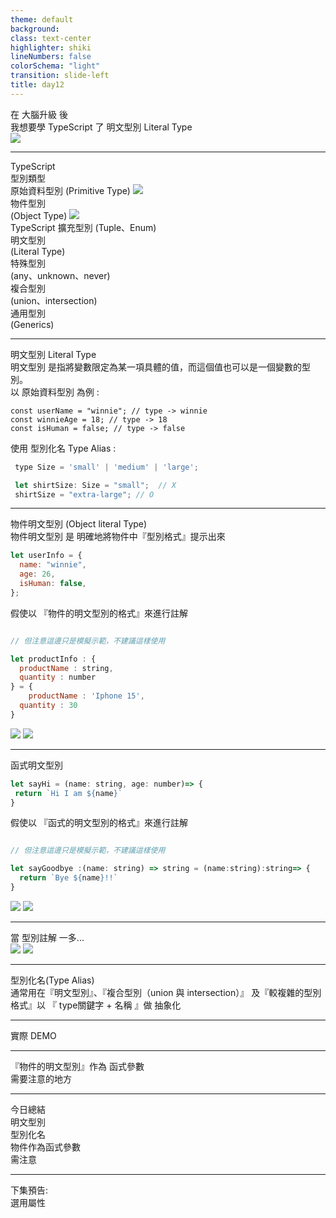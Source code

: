 ```yaml
---
theme: default
background:
class: text-center
highlighter: shiki
lineNumbers: false
colorSchema: "light"
transition: slide-left
title: day12
---
```


<style>
</style>

<div class="flex h-full space-x-8  mb-10 justify-center items-center">
  <div class="font-bold  text-left tracking-wide p-3 text-[#2e79c7] text-[35px] relative">在 <span class="text-center p-0.5  px-3  text-[55px] inline-block"> 大腦升級 </span> 後  <br>我想要學 TypeScript 了  
  <span class="bg-[#2e79c7] mt-8 text-white text-center p-1 text-[20px] w-70 block">明文型別 Literal Type</span> 
  </div>
  <div class="h-42 w-42">
    <img src ="/tslogo.png" class="mx-auto"/>
  </div>
</div>
<div class="mx-auto bg-[#2e79c7] h-3 right-0 bottom-0 left-0 absolute"></div>

---

<div class="rounded-full m-auto bg-[#CEDCEC66] h-64  text-center  top-0 right-0  bottom-0 left-0 w-64 -z-3 absolute " ></div>
<div class="font-bold mx-auto  mt-50  text-center text-24px  text-[#2F6FB0] " >
  TypeScript <br>型別類型
  
</div>

<div class="  border-dashed rounded-md font-bold  border-[#2F6FB0] border-2 text-center  opacity-25 py-1.5 px-6 top-28 left-40 text-[#2F6FB0] w-50 absolute" >
  原始資料型別 (Primitive Type)  
  <img src="JavaScript-logo.png" class="-top-5 -left-5 w-10 absolute ">
</div>
<div class="  border-dashed   rounded-sm font-bold border-[#2F6FB0] border-2 text-center  opacity-25  py-1.5 px-4 top-58 left-30 text-[#2F6FB0] w-48 absolute" >
  物件型別 <br>(Object Type)
  <img src="JavaScript-logo.png" class="-top-5 -left-5 w-10 absolute ">
</div>
<div class="  bg-white border-dashed  rounded-md  font-bold  border-[#2F6FB0e6]  border-2 shadow-inner  text-center  opacity-25 py-1.5 px-4 top-90 left-34 text-[16px] text-[#2F6FB0] w-55 absolute">
  TypeScript 擴充型別 (Tuple、Enum)
</div>
<div class="rounded-md font-bold bg-[#2F6FB0]   shadow-inner text-center  text-white py-2 px-4 top-20  right-32 text-[16px] w-60 absolute" >
  明文型別<br> (Literal Type)
</div>
<div class="bg-white border-dashed rounded-md font-bold border-[#2F6FB0e6] border-2 shadow-inner text-center  opacity-25 py-1.5 px-4 top-46 right-18 text-[16px] text-[#2F6FB0] w-62 absolute" >
  特殊型別 <br>(any、unknown、never) 
</div>
<div class="bg-white border-dashed rounded-md font-bold border-[#2F6FB0e6] border-2 shadow-inner text-center opacity-25 py-1.5 px-4 right-18 bottom-50 text-[16px] text-[#2F6FB0] w-64 absolute" >
  複合型別 <br>(union、intersection)
</div>

<div class="bg-white border-dashed rounded-md font-bold border-[#2F6FB0e6] border-2 shadow-inner text-center opacity-25 py-1.5 px-4 right-26 bottom-22 text-[16px] text-[#2F6FB0] w-64 absolute">
  通用型別 <br>(Generics)
</div>

<div class="mx-auto bg-[#2e79c7] h-3 right-0 bottom-0 left-0 absolute"></div>

---

<div class="font-bold my-auto  mx-auto text-left  text-[#2e79c7] text-3xl">
明文型別 Literal Type
</div>

<div class="mt-5 text-[#696969]">
明文型別 是指將變數限定為某一項具體的值，而這個值也可以是一個變數的型別。
</div>

<div class="my-5">
 <div class="font-medium  mb-5  py-0.5 text-[#696969] text-[18px]">以 原始資料型別 為例 :</div>

```javascript{all|1|2|3}
const userName = "winnie"; // type -> winnie
const winnieAge = 18; // type -> 18
const isHuman = false; // type -> false
```

</div>

<div class="my-5">
 <div class="font-medium  mb-5  py-0.5 text-[#696969] text-[18px]">使用 型別化名 Type Alias :</div>

<!-- 型別化名通常會用在明文型別、複合型別（union 與 intersection）以及比較複雜的型別格式名稱必須作抽象化（Abstraction）等等 -->

```javascript
 type Size = 'small' | 'medium' | 'large';

 let shirtSize: Size = "small";  // X
 shirtSize = "extra-large"; // O

```

</div>

<div class="mx-auto bg-[#2e79c7] h-3 right-0 bottom-0 left-0 absolute"></div>

---

<div class="font-bold my-auto  mx-auto text-left  text-[#2e79c7] text-[26px]">物件明文型別 (Object literal Type) </div>

<div class="my-5 text-[#696969]">
物件明文型別 是 明確地將物件中『型別格式』提示出來
</div>

<div class="text-2xl relative ">

```javascript
let userInfo = {
  name: "winnie",
  age: 26,
  isHuman: false,
};
```

<div class="my-5 text-[#696969] text-16px">
假使以 『物件的明文型別的格式』來進行註解
</div>

```javascript

// 但注意這邊只是模擬示範，不建議這樣使用

let productInfo : {
  productName : string,
  quantity : number
} = {
    productName : 'Iphone 15',
  quantity : 30
}
```

<img src="day12_object.png" class="top-0.5 left-60 w-[250px] absolute" v-click='1'>
<img src="day12_object2.png" class="bottom-3 left-80 w-[250px] absolute" v-click='2'>
</div>

---

<div class="font-bold my-auto  mx-auto text-left  text-[#2e79c7] text-[26px]">函式明文型別 </div>

<div class="mt-10 text-2xl relative">

```javascript
let sayHi = (name: string, age: number)=> {
 return `Hi I am ${name}`
}
```

<div class="my-5 text-[#696969] text-16px">
假使以 『函式的明文型別的格式』來進行註解
</div>

```javascript

// 但注意這邊只是模擬示範，不建議這樣使用

let sayGoodbye :(name: string) => string = (name:string):string=> {
  return `Bye ${name}!!`
}

```

<img src="day12_function.png" class="top-10 left-75 w-[300px] absolute" v-click='1'>
<img src="day12_function2.png" class="-bottom-10 left-90 w-[450px] absolute" v-click='2'>
</div>

---

 <div class="font-bold my-auto  mx-auto mt-5 text-center  text-[30px] text-[#2e79c7]">當 型別註解 一多...</div>

<img src ="/day12_mess.png" class="  mx-auto  mt-10 w-[500px] block " v-click="1"/>
<img src="cow.png" class="mx-auto right-0 bottom-17 left-0 w-[300px] z-100  absolute" v-click='2'>
<div class="mx-auto bg-[#2e79c7] h-3 right-0 bottom-0 left-0 absolute"></div>

---

<div class="font-bold   mx-auto mt-30 text-center  text-[#2e79c7] text-3xl"><span class="text-center   p-1 text-[#2e79c7] text-[26px] w-80 inline-block"> 型別化名(Type Alias)</span> </div>
<div class="my-5 text-center text-[#696969] text-18px">
 通常用在『明文型別』、『複合型別（union 與 intersection）』 及『較複雜的型別格式』<span class="mt-1.5 text-20px block">以 『 type關鍵字 + 名稱 』做 抽象化</span>
</div>

<div class="mx-auto bg-[#2e79c7] h-3 right-0 bottom-0 left-0 absolute"></div>

---

<div class="font-bold   mx-auto mt-40 text-center p-3 text-[#2e79c7] text-3xl"><span class="bg-[#2e79c7] mt-8 text-white text-center p-1 text-[20px] w-80 inline-block"> 實際 DEMO
</span> </div>

<div class="mx-auto bg-[#2e79c7] h-3 right-0 bottom-0 left-0 absolute"></div>

---

<div class="font-bold   mx-auto mt-40 text-center p-3 text-[#2e79c7] text-3xl"><span class="bg-[#2e79c7] mt-8 text-white text-center p-1 text-[20px] w-80 inline-block"> 『物件的明文型別』作為 函式參數<br>需要注意的地方
</span> </div>

<div class="mx-auto bg-[#2e79c7] h-3 right-0 bottom-0 left-0 absolute"></div>

---

<div class="font-bold my-auto  mx-auto text-center p-3 text-[#2e79c7] text-3xl">今日總結</div>

<div class="h-full ">
  <div class="flex h-46 mt-14 w-full items-center  justify-center relative">
    <div class="rounded-full mx-auto bg-[#CEDCEC66] h-70  text-center top-2 right-70 left-0 w-70 -z-3 absolute" ></div>
    <div class="rounded-full mx-auto bg-[#CAD8E64D] h-48 text-center right-0 -bottom-3 left-0 w-48  -z-1 absolute" ></div>
    <div class="rounded-full mx-auto bg-[#C4E1FF33] h-68 text-center top-3 right-0 left-90 w-68 -z-2 absolute " ></div>
    <div class="font-bold mx-auto  text-center top-32 left-44 text-30px text-[#2F6FB0]    w-60 absolute " >
      明文型別 
    </div>
    <div class="font-bold m-auto text-center top-20  right-0 bottom-0 left- text-24px text-[#2F6FB0] left-0  w-55 absolute ">
      型別化名 
    </div>
    <div class="font-bold text-center right-14 right-34 bottom-0    text-24px  text-[#2F6FB0]  w-60   absolute">
      物件作為函式參數<br>需注意
    </div>
  </div>
</div>

<div class="mx-auto bg-[#2e79c7] h-3 right-0 bottom-0 left-0 absolute"></div>

---

<div class="font-bold   mx-auto mt-40 text-center p-3 text-[#2e79c7] text-3xl"><span class="bg-[#2e79c7] mt-8 text-white text-center p-1 text-[20px] w-80 inline-block"> 下集預告: <br/>選用屬性
</span> </div>

<div class="mx-auto bg-[#2e79c7] h-3 right-0 bottom-0 left-0 absolute"></div>




